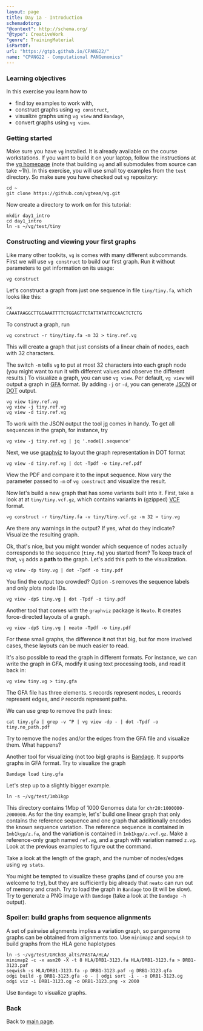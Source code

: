```yaml
---
layout: page
title: Day 1a - Introduction
schemadotorg:
"@context": http://schema.org/
"@type": CreativeWork
"genre": TrainingMaterial
isPartOf:
url: "https://gtpb.github.io/CPANG22/"
name: "CPANG22 - Computational PANGenomics"
---
```


### Learning objectives

In this exercise you learn how to

- find toy examples to work with,
- construct graphs using `vg construct`,
- visualize graphs using `vg view` and `Bandage`,
- convert graphs using `vg view`.


### Getting started

Make sure you have `vg` installed. It is already available on the course workstations. If you want to build it on your laptop, follow the instructions at the [vg homepage](https://github.com/vgteam/vg) (note that building `vg` and all submodules from source can take ~1h). In this exercise, you will use small toy examples from the `test` directory. So make sure you have checked out `vg` repository:

    cd ~
	git clone https://github.com/vgteam/vg.git

Now create a directory to work on for this tutorial:

	mkdir day1_intro
	cd day1_intro
	ln -s ~/vg/test/tiny


### Constructing and viewing your first graphs

Like many other toolkits, `vg` is comes with many different subcommands. First we will use `vg construct` to build our first graph. Run it without parameters to get information on its usage:

	vg construct

Let's construct a graph from just one sequence in file `tiny/tiny.fa`, which looks like this:

	>x
	CAAATAAGGCTTGGAAATTTTCTGGAGTTCTATTATATTCCAACTCTCTG

To construct a graph, run

	vg construct -r tiny/tiny.fa -m 32 > tiny.ref.vg

This will create a graph that just consists of a linear chain of nodes, each with 32 characters.

The switch `-m` tells `vg` to put at most 32 characters into each graph node (you might want to run it with different values and observe the different results.) To visualize a graph, you can use `vg view`. Per default, `vg view` will output a graph in [GFA](https://github.com/GFA-spec/GFA-spec/blob/master/GFA1.md) format. By adding `-j` or `-d`, you can generate [JSON](https://www.json.org/) or [DOT](https://www.graphviz.org/doc/info/lang.html) output.

	vg view tiny.ref.vg
	vg view -j tiny.ref.vg
	vg view -d tiny.ref.vg

To work with the JSON output the tool [jq](https://stedolan.github.io/jq/) comes in handy. To get all sequences in the graph, for instance, try

    vg view -j tiny.ref.vg | jq '.node[].sequence'

Next, we use [graphviz](https://graphviz.org/) to layout the graph representation in DOT format

	vg view -d tiny.ref.vg | dot -Tpdf -o tiny.ref.pdf

View the PDF and compare it to the input sequence. Now vary the parameter passed to `-m` of `vg construct` and visualize the result.

Now let's build a new graph that has some variants built into it. First, take a look at at `tiny/tiny.vcf.gz`, which contains variants in (gzipped) [VCF](https://samtools.github.io/hts-specs/VCFv4.2.pdf) format.

	vg construct -r tiny/tiny.fa -v tiny/tiny.vcf.gz -m 32 > tiny.vg

Are there any warnings in the output? If yes, what do they indicate? Visualize the resulting graph.

Ok, that's nice, but you might wonder which sequence of nodes actually corresponds to the sequence (`tiny.fa`) you started from? To keep track of that, `vg` adds a **path** to the graph. Let's add this path to the visualization.

	vg view -dp tiny.vg | dot -Tpdf -o tiny.pdf

You find the output too crowded? Option `-S` removes the sequence labels and only plots node IDs.

	vg view -dpS tiny.vg | dot -Tpdf -o tiny.pdf

Another tool that comes with the `graphviz` package is `Neato`. It creates force-directed layouts of a graph.

	vg view -dpS tiny.vg | neato -Tpdf -o tiny.pdf

For these small graphs, the difference it not that big, but for more involved cases, these layouts can be much easier to read.

It's also possible to read the graph in different formats.
For instance, we can write the graph in GFA, modify it using text processing tools, and read it back in:

    vg view tiny.vg > tiny.gfa

The GFA file has three elements. `S` records represent nodes, `L` records represent edges, and `P` records represent paths.

We can use grep to remove the path lines:

    cat tiny.gfa | grep -v ^P | vg view -dp - | dot -Tpdf -o tiny.no_path.pdf
    
Try to remove the nodes and/or the edges from the GFA file and visualize them. What happens?

Another tool for visualizing (not too big) graphs is [Bandage](https://github.com/rrwick/Bandage). It supports graphs in GFA format. Try to visualize the graph

    Bandage load tiny.gfa 

Let's step up to a slightly bigger example.

	ln -s ~/vg/test/1mb1kgp

This directory contains 1Mbp of 1000 Genomes data for `chr20:1000000-2000000`. As for the tiny example, let's' build one linear graph that only contains the reference sequence and one graph that additionally encodes the known sequence variation. The reference sequence is contained in `1mb1kgp/z.fa`, and the variation is contained in `1mb1kgp/z.vcf.gz`. Make a reference-only graph named `ref.vg`, and a graph with variation named `z.vg`. Look at the previous examples to figure out the command.

Take a look at the length of the graph, and the number of nodes/edges using `vg stats`.

You might be tempted to visualize these graphs (and of course you are welcome to try), but they are sufficiently big already that `neato` can run out of memory and crash. Try to load the graph in `Bandage` too (it will be slow). Try to generate a PNG image with `Bandage` (take a look at the `Bandage -h` output).



### Spoiler: build graphs from sequence alignments

A set of pairwise alignments implies a variation graph, so pangenome graphs can be obtained from alignments too. Use `minimap2` and `seqwish` to build graphs from the HLA gene haplotypes

    ln -s ~/vg/test/GRCh38_alts/FASTA/HLA/
    minimap2 -c -x asm20 -X -t 8 HLA/DRB1-3123.fa HLA/DRB1-3123.fa > DRB1-3123.paf
    seqwish -s HLA/DRB1-3123.fa -p DRB1-3123.paf -g DRB1-3123.gfa
    odgi build -g DRB1-3123.gfa -o - | odgi sort -i - -o DRB1-3123.og
    odgi viz -i DRB1-3123.og -o DRB1-3123.png -x 2000

Use `Bandage` to visualize graphs.

### Back

Back to [main page](../index.md).

